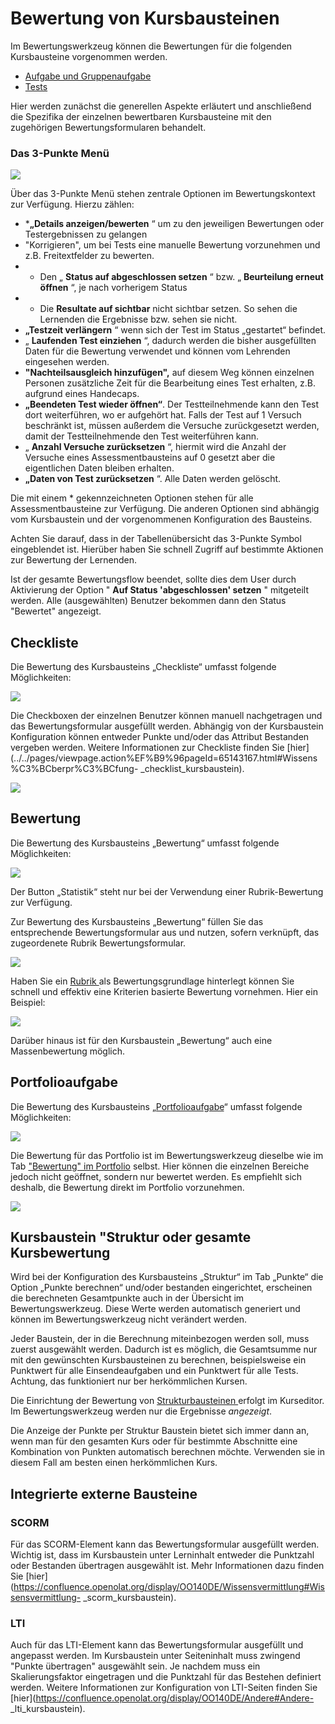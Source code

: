 # Bewertung von Kursbausteinen

Im Bewertungswerkzeug können die Bewertungen für die folgenden Kursbausteine
vorgenommen werden.

  * [Aufgabe und Gruppenaufgabe](Assessing_tasks_and_group_tasks.de.md) 
  * [Tests](Assessing_tests.de.md)

Hier werden zunächst die generellen Aspekte erläutert und anschließend die
Spezifika der einzelnen bewertbaren Kursbausteine mit den zugehörigen
Bewertungsformularen behandelt.

### Das 3-Punkte Menü

![](assets/Zahnrad_Punkte1.png)

Über das 3-Punkte Menü stehen zentrale Optionen im Bewertungskontext zur
Verfügung. Hierzu zählen:

  *  ***„Details anzeigen/bewerten** “ um zu den jeweiligen Bewertungen oder Testergebnissen zu gelangen
  * "Korrigieren", um bei Tests eine manuelle Bewertung vorzunehmen und z.B. Freitextfelder zu bewerten.
  * * Den „ **Status auf abgeschlossen setzen** “ bzw. „ **Beurteilung erneut öffnen** “, je nach vorherigem Status
  * * Die **Resultate auf sichtbar** nicht sichtbar setzen. So sehen die Lernenden die Ergebnisse bzw. sehen sie nicht.
  *  **„Testzeit verlängern** “ wenn sich der Test im Status „gestartet“ befindet.
  * „ **Laufenden Test einziehen** “, dadurch werden die bisher ausgefüllten Daten für die Bewertung verwendet und können vom Lehrenden eingesehen werden.
  *  **"Nachteilsausgleich hinzufügen",** auf diesem Weg können einzelnen Personen zusätzliche Zeit für die Bearbeitung eines Test erhalten, z.B. aufgrund eines Handecaps.
  *  **„Beendeten Test wieder öffnen“**. Der Testteilnehmende kann den Test dort weiterführen, wo er aufgehört hat. Falls der Test auf 1 Versuch beschränkt ist, müssen außerdem die Versuche zurückgesetzt werden, damit der Testteilnehmende den Test weiterführen kann.
  * „ **Anzahl Versuche zurücksetzen** “, hiermit wird die Anzahl der Versuche eines Assessmentbausteins auf 0 gesetzt aber die eigentlichen Daten bleiben erhalten.
  *  **„Daten von Test zurücksetzen** “. Alle Daten werden gelöscht.

Die mit einem * gekennzeichneten Optionen stehen für alle Assessmentbausteine
zur Verfügung. Die anderen Optionen sind abhängig vom Kursbaustein und der
vorgenommenen Konfiguration des Bausteins.

Achten Sie darauf, dass in der Tabellenübersicht das 3-Punkte Symbol
eingeblendet ist. Hierüber haben Sie schnell Zugriff auf bestimmte Aktionen
zur Bewertung der Lernenden.

Ist der gesamte Bewertungsflow beendet, sollte dies dem User durch Aktivierung
der Option " **Auf Status 'abgeschlossen' setzen** " mitgeteilt werden. Alle
(ausgewählten) Benutzer bekommen dann den Status "Bewertet" angezeigt.

## Checkliste

Die Bewertung des Kursbausteins „Checkliste“ umfasst folgende Möglichkeiten:

![](assets/Bewertungswerkzeug_Checkliste2.png)

Die Checkboxen der einzelnen Benutzer können manuell nachgetragen und das
Bewertungsformular ausgefüllt werden. Abhängig von der Kursbaustein
Konfiguration können entweder Punkte und/oder das Attribut Bestanden vergeben
werden. Weitere Informationen zur Checkliste finden Sie
[hier](../../pages/viewpage.action%EF%B9%96pageId=65143167.html#Wissens%C3%BCberpr%C3%BCfung-
_checklist_kursbaustein).

![](assets/Checkliste_Bewertungswerkzeug.jpg)

## Bewertung

Die Bewertung des Kursbausteins „Bewertung“ umfasst folgende Möglichkeiten:

![](assets/Bewertung_Bewertungswerkzeug_16.jpg)

Der Button „Statistik“ steht nur bei der Verwendung einer Rubrik-Bewertung zur
Verfügung.

Zur Bewertung des Kursbausteins „Bewertung“ füllen Sie das entsprechende
Bewertungsformular aus und nutzen, sofern verknüpft, das zugeordenete Rubrik
Bewertungsformular.

![](assets/Bewertungsformular.png)

Haben Sie ein [Rubrik ](../forms/Rubric.de.md)als Bewertungsgrundlage hinterlegt können
Sie schnell und effektiv eine Kriterien basierte Bewertung vornehmen. Hier ein
Beispiel:

![](assets/Feedbackformular.png)

Darüber hinaus ist für den Kursbaustein „Bewertung“ auch eine Massenbewertung
möglich.

## Portfolioaufgabe

Die Bewertung des Kursbausteins
„[Portfolioaufgabe](../portfolio/Creating_Portfolio_Tasks.de.md)“ umfasst folgende
Möglichkeiten:

![](assets/Portfolioaufgabe_Bewertung.png)

Die Bewertung für das Portfolio ist im Bewertungswerkzeug dieselbe wie im Tab
["Bewertung" im
Portfolio](https://confluence.openolat.org/display/OO140DE/Portfolioaufgabe%3A+kommentieren+und+bewerten)
selbst. Hier können die einzelnen Bereiche jedoch nicht geöffnet, sondern nur
bewertet werden. Es empfiehlt sich deshalb, die Bewertung direkt im Portfolio
vorzunehmen.

![](assets/Portfolioaufgabe_16.png)

## Kursbaustein "Struktur oder gesamte Kursbewertung

Wird bei der Konfiguration des Kursbausteins „Struktur“ im Tab „Punkte“ die
Option „Punkte berechnen“ und/oder bestanden eingerichtet, erscheinen die
berechneten Gesamtpunkte auch in der Übersicht im Bewertungswerkzeug. Diese
Werte werden automatisch generiert und können im Bewertungswerkzeug nicht
verändert werden.

Jeder Baustein, der in die Berechnung miteinbezogen werden soll, muss zuerst
ausgewählt werden. Dadurch ist es möglich, die Gesamtsumme nur mit den
gewünschten Kursbausteinen zu berechnen, beispielsweise ein Punktwert für alle
Einsendeaufgaben und ein Punktwert für alle Tests. Achtung, das funktioniert
nur ber herkömmlichen Kursen.

Die Einrichtung der Bewertung von [Strukturbausteinen
](../../pages/viewpage.action%EF%B9%96pageId=108593217.html)erfolgt im
Kurseditor. Im Bewertungswerkzeug werden nur die Ergebnisse _angezeigt_.

Die Anzeige der Punkte per Struktur Baustein bietet sich immer dann an, wenn
man für den gesamten Kurs oder für bestimmte Abschnitte eine Kombination von
Punkten automatisch berechnen möchte. Verwenden sie in diesem Fall am besten
einen herkömmlichen Kurs.

## Integrierte externe Bausteine

###  

### SCORM

Für das SCORM-Element kann das Bewertungsformular ausgefüllt werden. Wichtig
ist, dass im Kursbaustein unter Lerninhalt entweder die Punktzahl oder
Bestanden übertragen ausgewählt ist. Mehr Informationen dazu finden Sie
[hier](https://confluence.openolat.org/display/OO140DE/Wissensvermittlung#Wissensvermittlung-
_scorm_kursbaustein).

### LTI

Auch für das LTI-Element kann das Bewertungsformular ausgefüllt und angepasst
werden. Im Kursbaustein unter Seiteninhalt muss zwingend "Punkte übertragen"
ausgewählt sein. Je nachdem muss ein Skalierungsfaktor eingetragen und die
Punktzahl für das Bestehen definiert werden. Weitere Informationen zur
Konfiguration von LTI-Seiten finden Sie
[hier](https://confluence.openolat.org/display/OO140DE/Andere#Andere-
_lti_kursbaustein).

  

